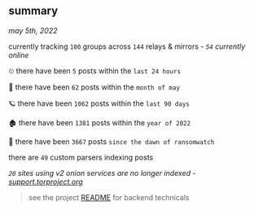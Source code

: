 
## summary
_may 5th, 2022_

currently tracking `100` groups across `144` relays & mirrors - _`54` currently online_

⏲ there have been `5` posts within the `last 24 hours`

🦈 there have been `62` posts within the `month of may`

🪐 there have been `1062` posts within the `last 90 days`

🏚 there have been `1381` posts within the `year of 2022`

🦕 there have been `3667` posts `since the dawn of ransomwatch`

there are `49` custom parsers indexing posts

_`20` sites using v2 onion services are no longer indexed - [support.torproject.org](https://support.torproject.org/onionservices/v2-deprecation/)_

> see the project [README](https://github.com/thetanz/ransomwatch#ransomwatch--) for backend technicals
